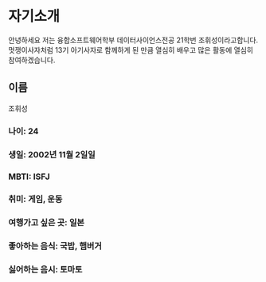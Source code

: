 # 자기소개
안녕하세요 저는 융합소프트웨어학부 데이터사이언스전공 21학번 조휘성이라고합니다. 멋쟁이사자처럼 13기 아기사자로 함께하게 된 만큼 열심히 배우고 많은 활동에 열심히 참여하겠습니다.

## 이름
조휘성

### 나이: 24
### 생일: 2002년 11월 2일일
### MBTI: ISFJ
### 취미: 게임, 운동
### 여행가고 싶은 곳: 일본
### 좋아하는 음식: 국밥, 햄버거
### 싫어하는 음시: 토마토
